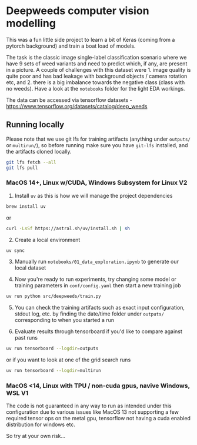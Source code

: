 # Deepweeds computer vision modelling

This was a fun little side project to learn a bit of Keras (coming from a pytorch background) and train a boat load of models.

The task is the classic image single-label classification scenario where we have 9 sets of weed variants and need to predict which, if any, are present in a picture.  A couple of challenges with this dataset were 1. image quality is quite poor and has bad leakage with background objects / camera rotation etc, and 2. there is a big imbalance towards the negative class (class with no weeds).  Have a look at the `notebooks` folder for the light EDA workings.

The data can be accessed via tensorflow datasets - https://www.tensorflow.org/datasets/catalog/deep_weeds

## Running locally

Please note that we use git lfs for training artifacts (anything under `outputs/` or `multirun/`), so before running make sure you have `git-lfs` installed, and the artifacts cloned locally.

```sh
git lfs fetch --all
git lfs pull
```

### MacOS 14+, Linux w/CUDA, Windows Subsystem for Linux V2

1. Install `uv` as this is how we will manage the project dependencies

```sh
brew install uv
```

or

```sh
curl -LsSf https://astral.sh/uv/install.sh | sh
```

2. Create a local environment

```sh
uv sync
```

3. Manually run `notebooks/01_data_exploration.ipynb` to generate our local dataset

4. Now you're ready to run experiments, try changing some model or training parameters in `conf/config.yaml` then start a new training job

```sh
uv run python src/deepweeds/train.py
```

5. You can check the training artifacts such as exact input configuration, stdout log, etc. by finding the date/time folder under `outputs/` corresponding to when you started a run

6. Evaluate results through tensorboard if you'd like to compare against past runs

```sh
uv run tensorboard --logdir=outputs
```

or if you want to look at one of the grid search runs

```sh
uv run tensorboard --logdir=multirun
```

### MacOS <14, Linux with TPU / non-cuda gpus, navive Windows, WSL V1

The code is not guaranteed in any way to run as intended under this configuration due to various issues like MacOS 13 not supporting a few required tensor ops on the metal gpu, tensorflow not having a cuda enabled distribution for windows etc.

So try at your own risk...
